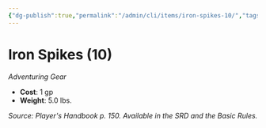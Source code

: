 ```yaml
---
{"dg-publish":true,"permalink":"/admin/cli/items/iron-spikes-10/","tags":["compendium/src/5e/phb","item/gear"],"updated":"2025-01-11T15:32:17.730+00:00"}
---
```


# Iron Spikes (10)
*Adventuring Gear*  

- **Cost**: 1 gp
- **Weight**: 5.0 lbs.

*Source: Player's Handbook p. 150. Available in the SRD and the Basic Rules.*